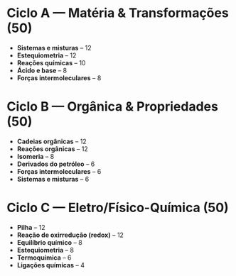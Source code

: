 # Ciclo A — Matéria & Transformações (50)

- **Sistemas e misturas** – 12
- **Estequiometria** – 12
- **Reações químicas** – 10
- **Ácido e base** – 8
- **Forças intermoleculares** – 8

# Ciclo B — Orgânica & Propriedades (50)

- **Cadeias orgânicas** – 12
- **Reações orgânicas** – 12
- **Isomeria** – 8
- **Derivados do petróleo** – 6
- **Forças intermoleculares** – 6
- **Sistemas e misturas** – 6

# Ciclo C — Eletro/Físico-Química (50)

- **Pilha** – 12
- **Reação de oxirredução (redox)** – 12
- **Equilíbrio químico** – 8
- **Estequiometria** – 8
- **Termoquímica** – 6
- **Ligações químicas** – 4